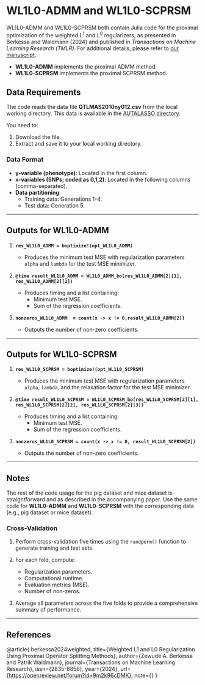 # WL1L0-ADMM and WL1L0-SCPRSM

WL1L0-ADMM and WL1L0-SCPRSM both contain Julia code for the proximal optimization of the weighted $L^1$ and $L^0$ regularizers, as presented in Berkessa and Waldmann (2024) and published in *Transactions on Machine Learning Research (TMLR)*. For additional details, please refer to [our manuscript](https://openreview.net/forum?id=9m2k96cDMK). 


- **WL1L0-ADMM** implements the proximal ADMM method.
- **WL1L0-SCPRSM** implements the proximal SCPRSM method.

## Data Requirements

The code reads the data file **QTLMAS2010ny012.csv** from the local working directory. This data is available in the [AUTALASSO directory](https://github.com/patwa67/AUTALASSO/blob/master/QTLMAS2010ny012.zip). 

You need to:
1. Download the file.
2. Extract and save it to your local working directory.

### Data Format
- **y-variable (phenotype)**: Located in the first column.
- **x-variables (SNPs; coded as 0,1,2)**: Located in the following columns (comma-separated).
- **Data partitioning**: 
  - Training data: Generations 1-4.
  - Test data: Generation 5.

---

## Outputs for WL1L0-ADMM

1. **`res_WL1L0_ADMM = boptimize!(opt_WL1L0_ADMM)`**
   - Produces the minimum test MSE with regularization parameters `alpha` and `lambda` for the test MSE minimizer.

2. **`@time result_WL1L0_ADMM = WL1L0_ADMM_bo(res_WL1L0_ADMM[2][1], res_WL1L0_ADMM[2][2])`**
   - Produces timing and a list containing:
     - Minimum test MSE.
     - Sum of the regression coefficients.

3. **`nonzeros_WL1L0_ADMM  = count(x -> x != 0,result_WL1L0_ADMM[2])`**
   - Outputs the number of non-zero coefficients.

---

## Outputs for WL1L0-SCPRSM

1. **`res_WL1L0_SCPRSM = boptimize!(opt_WL1L0_SCPRSM)`**
   - Produces the minimum test MSE with regularization parameters `alpha`, `lambda`, and the relaxation factor for the test MSE minimizer.

2. **`@time result_WL1L0_SCPRSM = WL1L0_SCPRSM_bo(res_WL1L0_SCPRSM[2][1], res_WL1L0_SCPRSM[2][2], res_WL1L0_SCPRSM[2][3])`**
   - Produces timing and a list containing:
     - Minimum test MSE.
     - Sum of the regression coefficients.

3. **`nonzeros_WL1L0_SCPRSM = count(x -> x != 0, result_WL1L0_SCPRSM[2])`**
   - Outputs the number of non-zero coefficients.

---

## Notes

The rest of the code usage for the pig dataset and mice dataset is straightforward and as described in the accompanying paper. Use the same code for **WL1L0-ADMM** and **WL1L0-SCPRSM** with the corresponding data (e.g., pig dataset or mice dataset). 

### Cross-Validation
1. Perform cross-validation five times using the `randperm()` function to generate training and test sets.
2. For each fold, compute:
   - Regularization parameters.
   - Computational runtime.
   - Evaluation metrics (MSE).
   - Number of non-zeros.

3. Average all parameters across the five folds to provide a comprehensive summary of performance.

---

## References

@article{
berkessa2024weighted,
title={Weighted L1 and L0 Regularization Using Proximal Operator Splitting Methods},
author={Zewude A. Berkessa and Patrik Waldmann},
journal={Transactions on Machine Learning Research},
issn={2835-8856},
year={2024},
url={https://openreview.net/forum?id=9m2k96cDMK},
note={}
}

